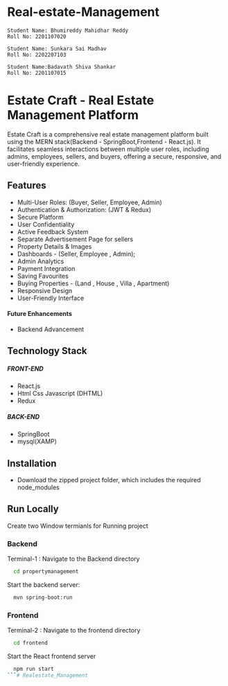 # Real-estate-Management

    
    Student Name: Bhumireddy Mahidhar Reddy
    Roll No: 2201107020

    Student Name: Sunkara Sai Madhav
    Roll No: 2202207103

    Student Name:Badavath Shiva Shankar
    Roll No: 2201107015


# Estate Craft - Real Estate Management Platform

Estate Craft is a comprehensive real estate management platform built using the MERN stack(Backend - SpringBoot,Frontend - React.js). It facilitates seamless interactions between multiple user roles, including admins, employees, sellers, and buyers, offering a secure, responsive, and user-friendly experience.


## Features

- Multi-User Roles: (Buyer, Seller, Employee, Admin)
- Authentication & Authorization: (JWT & Redux) 
- Secure Platform
- User Confidentiality
- Active Feedback System
- Separate Advertisement Page for sellers
- Property Details & Images
- Dashboards - (Seller, Employee , Admin);
- Admin Analytics 
- Payment Integration
- Saving Favourites
- Buying Properties - (Land , House , Villa , Apartment)
- Responsive Design
- User-Friendly Interface

#### Future Enhancements
- Backend Advancement

## Technology Stack

##### FRONT-END
- React.js
- Html Css Javascript (DHTML)
- Redux

##### BACK-END
- SpringBoot
- mysql(XAMP)


## Installation

- Download the zipped project folder, which includes the required node_modules


## Run Locally

Create two Window termianls for Running project

### Backend 
Terminal-1 : Navigate to the Backend directory

```bash
  cd propertymanagement
```
Start the backend server:

```bash
  mvn spring-boot:run
```
### Frontend
Terminal-2 : Navigate to the frontend directory

```bash
  cd frontend
```

Start the React frontend server

```bash
  npm run start
```# Realestate_Management
